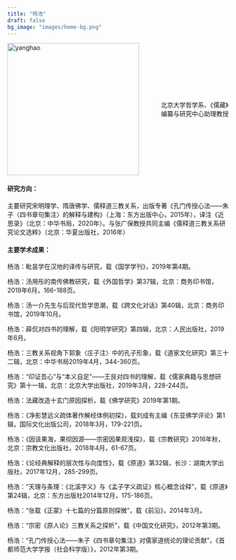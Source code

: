 ```yaml
---
title: "杨浩"
draft: false
bg_image: "images/home-bg.png"
---
```

<div style="display: flex; align-items: center; margin-bottom: 20px">
  <img class="photo" src="/images/yanghao.jpg" alt="yanghao" style="height: 300px; margin-right: 50px">
  <p>
北京大学哲学系、《儒藏》编纂与研究中心助理教授
</p>
</div>

#### 研究方向：
主要研究宋明理学、隋唐佛学、儒释道三教关系，出版专著《孔门传授心法——朱子〈四书章句集注〉的解释与建构》（上海：东方出版中心，2015年），译注《近思录》（北京：中华书局，2020年）。与张广保教授共同主编《儒释道三教关系研究论文选粹》（北京：华夏出版社，2016年）

#### 主要学术成果：

杨浩：毗昙学在汉地的译传与研究，载《国学学刊》，2019年第4期。

杨浩：汤用彤的南传佛教研究，载《外国哲学》第37辑，北京：商务印书馆，2019年6月，166-188页。

杨浩：汤一介先生与后现代哲学思潮，载《跨文化对话》第40辑，北京：商务印书馆，2019年10月。

杨浩：薛侃对四书的理解，载《阳明学研究》第四辑，北京：人民出版社，2019年6月。

杨浩：三教关系视角下郭象〈庄子注〉中的孔子形象，载《道家文化研究》第三十二辑，北京：中华书局2019年4月，344-360页。

杨浩：“印证吾心”与“本义自足”——王艮对四书的理解，载《儒家典籍与思想研究》第十一辑，北京：北京大学出版社，2019年3月，228-244页。

杨浩：法藏改造十玄门原因探析，载《佛学研究》2019年第1期。

杨浩：《净影慧远义疏体著作解经体例初探》，载刘成有主编《东亚佛学评论》第1辑，国际文化出版公司，2018年3月，179-221页。

杨浩：《因该果海，果彻因源——宗密因果观浅探》，载《宗教研究》2016年秋，北京：宗教文化出版社，2018年4月，61-67页。

杨浩：《论经典解释的层次性与向度性》，载《原道》第32辑，长沙：湖南大学出版社，2017年12月，285-299页。

杨浩：“天理与条理：《北溪字义》与《孟子字义疏证》核心概念诠释”，载《原道》第24辑，北京：东方出版社2014年12月，175-186页。

杨浩：“张载《正蒙》十七篇的分篇原则探微”，载《前沿》，2014年3月。

杨浩：“宗密《原人论》三教关系之探析”，载《中国文化研究》，2012年第3期。

杨浩：“孔门传授心法——朱子《四书章句集注》对儒家道统论的理论贡献”，《首都师范大学学报（社会科学版）》，2012年第3期。